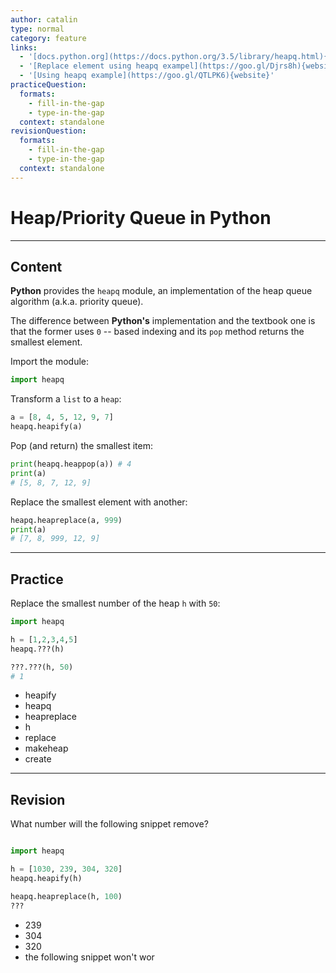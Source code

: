 ```yaml
---
author: catalin
type: normal
category: feature
links:
  - '[docs.python.org](https://docs.python.org/3.5/library/heapq.html){website}'
  - '[Replace element using heapq exampel](https://goo.gl/Djrs8h){website}'
  - '[Using heapq example](https://goo.gl/QTLPK6){website}'
practiceQuestion:
  formats:
    - fill-in-the-gap
    - type-in-the-gap
  context: standalone
revisionQuestion:
  formats:
    - fill-in-the-gap
    - type-in-the-gap
  context: standalone
---
```


# Heap/Priority Queue in Python


---

## Content

**Python** provides the `heapq` module, an implementation of the heap queue algorithm (a.k.a. priority queue).

The difference between **Python's** implementation and the textbook one is that the former uses `0` -- based indexing and its `pop` method returns the smallest element.

Import the module:

```python
import heapq
```

Transform a `list` to a `heap`:

```python
a = [8, 4, 5, 12, 9, 7]
heapq.heapify(a)

```

Pop (and return) the smallest item:

```python
print(heapq.heappop(a)) # 4
print(a)
# [5, 8, 7, 12, 9]
```

Replace the smallest element with another:

```python
heapq.heapreplace(a, 999)
print(a)
# [7, 8, 999, 12, 9]
```


---

## Practice

Replace the smallest number of the heap `h` with `50`:

```python
import heapq

h = [1,2,3,4,5]
heapq.???(h)

???.???(h, 50)
# 1
```

- heapify
- heapq
- heapreplace
- h
- replace
- makeheap
- create


---

## Revision

What number will the following snippet remove?

```python

import heapq

h = [1030, 239, 304, 320]
heapq.heapify(h)

heapq.heapreplace(h, 100)
???

```

- 239
- 304
- 320
- the following snippet won't wor
 
